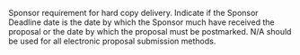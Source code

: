 Sponsor requirement for hard copy delivery.  Indicate if the Sponsor Deadline date is the date by which the Sponsor much have received the proposal or the date by which the proposal must be postmarked.  N/A should be used for all electronic proposal submission methods.
